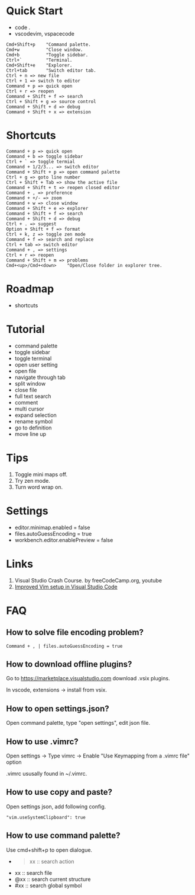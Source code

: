 # Quick Start

- code .
- vscodevim, vspacecode

```
Cmd+Shift+p    "Command palette.
Cmd+w          "Close window.
Cmd+b          "Toggle sidebar.
Ctrl+`         "Terminal.
Cmd+Shift+e    "Explorer.
Ctrl+tab       "Switch editor tab.
Ctrl + n => new file
Ctrl + 1 => switch to editor
Command + p => quick open
Ctrl + r => reopen
Command + Shift + f => search
Ctrl + Shift + g => source control
Command + Shift + d => debug
Command + Shift + x => extension
```


# Shortcuts

```
Command + p => quick open
Command + b => toggle sidebar
Ctrl + ` => toggle termial
Command + 1/2/3... => switch editor
Command + Shift + p => open command palette
Ctrl + g => goto line number
Ctrl + Shift + Tab => show the active file
Command + Shift + t => reopen closed editor
Command + , => preference
Command + +/- => zoom
Command + w => close window
Command + Shift + e => explorer
Command + Shift + f => search
Command + Shift + d => debug
Ctrl + . => suggest
Option + Shift + f => format
Ctrl + k, z => toggle zen mode
Command + f => search and replace
Ctrl + tab => switch editor
Command + , => settings
Ctrl + r => reopen
Command + Shift + m => problems
Cmd+<up>/Cmd+<down>    "Open/Close folder in explorer tree.
```


# Roadmap

- shortcuts


# Tutorial

- command palette
- toggle sidebar
- toggle terminal
- open user setting
- open file
- navigate through tab
- split window
- close file
- full text search
- comment
- multi cursor
- expand selection
- rename symbol
- go to definition
- move line up


# Tips

1. Toggle mini maps off.
2. Try zen mode.
3. Turn word wrap on.


# Settings

- editor.minimap.enabled = false
- files.autoGuessEncoding = true
- workbench.editor.enablePreview = false


# Links

1. Visual Studio Crash Course. by freeCodeCamp.org, youtube
2. [Improved Vim setup in Visual Studio Code](https://hoitz.medium.com/improved-vim-setup-in-visual-studio-code-bc579501b80c)


# FAQ

## How to solve file encoding problem?

```
Command + , | files.autoGuessEncoding = true
```

## How to download offline plugins?

Go to <https://marketplace.visualstudio.com> download .vsix plugins.

In vscode, extensions -> install from vsix.

## How to open settings.json?

Open command palette, type "open settings", edit json file.

## How to use .vimrc?

Open settings -> Type vimrc -> Enable "Use Keymapping from a .vimrc file" option

.vimrc ususally found in ~/.vimrc.

## How to use copy and paste?

Open settings json, add following config.

```
"vim.useSystemClipboard": true
```

## How to use command palette?

Use cmd+shift+p to open dialogue.

- >xx :: search action
- xx :: search file
- @xx :: search current structure
- #xx :: search global symbol
